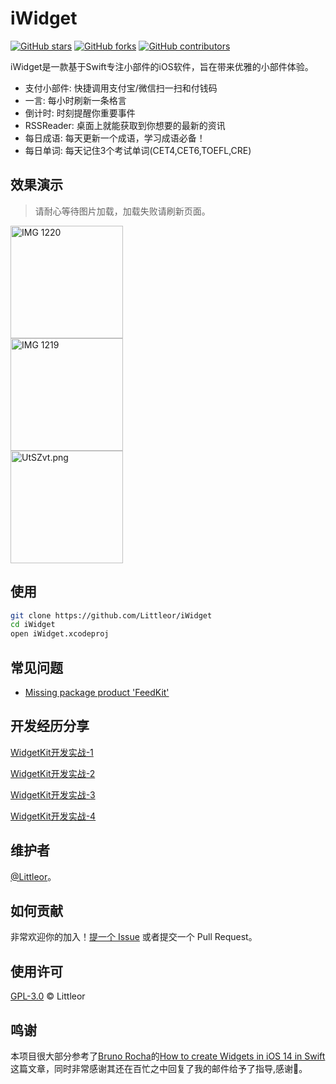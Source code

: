 
#  iWidget

[![GitHub stars](https://img.shields.io/github/stars/Littleor/iWidget.svg)](https://github.com/Littleor/iWidget/stargazers)
[![GitHub forks](https://img.shields.io/github/forks/Littleor/iWidget.svg?color=blue)](https://github.com/Littleor/iWidget/network)
[![GitHub contributors](https://img.shields.io/github/contributors/Littleor/iWidget.svg?color=blue)](https://github.com/Littleor/iWidget/network)

iWidget是一款基于Swift专注小部件的iOS软件，旨在带来优雅的小部件体验。

* 支付小部件: 快捷调用支付宝/微信扫一扫和付钱码
* 一言: 每小时刷新一条格言 
* 倒计时: 时刻提醒你重要事件
* RSSReader: 桌面上就能获取到你想要的最新的资讯
* 每日成语: 每天更新一个成语，学习成语必备！
* 每日单词: 每天记住3个考试单词(CET4,CET6,TOEFL,CRE)

## 效果演示
> 请耐心等待图片加载，加载失败请刷新页面。

<div style="display:flex;flex-direction:column;flex-wrap: nowrap;">
<!--<img width="40%" src="https://s1.ax1x.com/2020/06/27/N66AAO.gif" alt="Demo.gif" border="0" />-->
<img width="180px" src="https://s1.ax1x.com/2020/07/08/UELwGT.png" alt="IMG 1220" border="0">
<img width="180px" src="https://s1.ax1x.com/2020/07/08/UEL0RU.png" alt="IMG 1219" border="0">
<img width="180px" src="https://s1.ax1x.com/2020/07/13/UtSZvt.png" alt="UtSZvt.png" border="0" />
</div>

## 使用

```bash
git clone https://github.com/Littleor/iWidget
cd iWidget
open iWidget.xcodeproj
```

## 常见问题
* [Missing package product 'FeedKit'](https://github.com/Littleor/iWidget/issues/1)

## 开发经历分享

[WidgetKit开发实战-1](https://juejin.im/post/5ef41fd86fb9a07ea10bb8ec)

[WidgetKit开发实战-2](https://juejin.im/post/5ef72ebbf265da22ec607196)

[WidgetKit开发实战-3](https://juejin.im/post/5ef789b0f265da22fc253d2b)

[WidgetKit开发实战-4](https://juejin.im/post/5f02eaef5188252e955a5bdd)

## 维护者

[@Littleor](https://github.com/Littleor)。

## 如何贡献

非常欢迎你的加入！[提一个 Issue](https://github.com/Littleor/iWidget/issues/new) 或者提交一个 Pull Request。

## 使用许可

[GPL-3.0](LICENSE) © Littleor


## 鸣谢 
本项目很大部分参考了[Bruno Rocha](https://github.com/rockbruno)的[How to create Widgets in iOS 14 in Swift](https://swiftrocks.com/ios-14-widget-tutorial-mini-apps)这篇文章，同时非常感谢其还在百忙之中回复了我的邮件给予了指导,感谢🙏。
